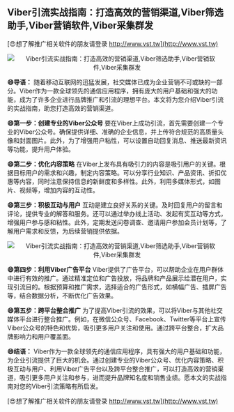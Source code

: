 ## **Viber引流实战指南：打造高效的营销渠道,Viber筛选助手,Viber营销软件,Viber采集群发**

[😍想了解推广相关软件的朋友请登录 http://www.vst.tw](http://www.vst.tw)

 <center><img src="https://vst.tw/MP4/tuiguang/png/2.png" alt="Viber引流实战指南：打造高效的营销渠道,Viber筛选助手,Viber营销软件,Viber采集群发"></center>

**😄导语：**
随着移动互联网的迅猛发展，社交媒体已成为企业营销不可或缺的一部分。Viber作为一款全球领先的通信应用程序，拥有庞大的用户基础和强大的功能，成为了许多企业进行品牌推广和引流的理想平台。本文将为您介绍Viber引流的实战指南，助您打造高效的营销渠道。

**😄第一步：创建专业的Viber公众号**
要在Viber上成功引流，首先需要创建一个专业的Viber公众号。确保提供详细、准确的企业信息，并上传符合规范的高质量头像和封面图片。此外，为了增强用户粘性，可以设置自动回复消息、推送最新资讯等功能，提升用户体验。

**😄第二步：优化内容策略**
在Viber上发布具有吸引力的内容是吸引用户的关键。根据目标用户的需求和兴趣，制定内容策略。可以分享行业知识、产品资讯、折扣优惠等内容，同时注意保持信息的新鲜度和多样性。此外，利用多媒体形式，如图片、视频等，增加内容的互动性。

**😄第三步：积极互动与用户**
互动是建立良好关系的关键。及时回复用户的留言和评论，提供专业的解答和服务。还可以通过举办线上活动、发起有奖互动等方式，增强用户参与感和粘性。此外，定期发送问卷调查、邀请用户参加会员计划等，了解用户需求和反馈，为后续营销提供依据。

 <center><img src="https://vst.tw/MP4/tuiguang/png/4.png" alt="Viber引流实战指南：打造高效的营销渠道,Viber筛选助手,Viber营销软件,Viber采集群发"></center>

**😄第四步：利用Viber广告平台**
Viber提供了广告平台，可以帮助企业在用户群体中进行有效的推广。通过精准定位和广告投放，将品牌和产品展示给潜在用户，实现引流目的。根据预算和推广需求，选择适合的广告形式，如横幅广告、插屏广告等，结合数据分析，不断优化广告效果。

**😄第五步：跨平台整合推广**
为了提高Viber引流的效果，可以将Viber与其他社交媒体平台进行整合推广。例如，在微信公众号、Facebook、Twitter等平台上宣传Viber公众号的特色和优势，吸引更多用户关注和使用。通过跨平台整合，扩大品牌影响力和用户覆盖面。

**😄结语：**
Viber作为一款全球领先的通信应用程序，具有强大的用户基础和功能，为企业引流提供了巨大的机会。通过创建专业的Viber公众号、优化内容策略、积极互动与用户、利用Viber广告平台以及跨平台整合推广，可以打造高效的营销渠道，吸引更多用户关注和参与，进而提升品牌知名度和销售业绩。愿本文的实战指南对您的Viber引流策略有所启发。

[😍想了解推广相关软件的朋友请登录 http://www.vst.tw](http://www.vst.tw)




